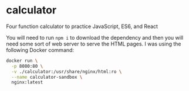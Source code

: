 # calculator
Four function calculator to practice JavaScript, ES6, and React

You will need to run `npm i` to download the dependency and then you will need some sort of web server to serve the HTML pages. I was using the following Docker command:

```bash
docker run \
  -p 8080:80 \
  -v ./calculator:/usr/share/nginx/html:ro \
  --name calculator-sandbox \
  nginx:latest 
```
